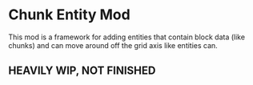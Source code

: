 # Chunk Entity Mod
This mod is a framework for adding entities that contain block data (like chunks) and can move around off the grid axis like entities can.
## HEAVILY WIP, NOT FINISHED